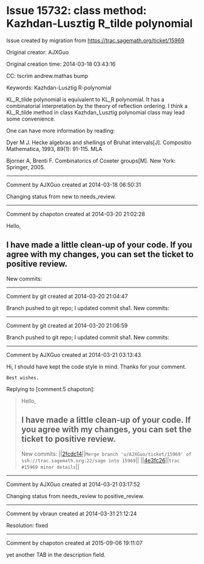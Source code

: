 # Issue 15732: class method: Kazhdan-Lusztig R_tilde polynomial

Issue created by migration from https://trac.sagemath.org/ticket/15969

Original creator: AJXGuo

Original creation time: 2014-03-18 03:43:16

CC:  tscrim andrew.mathas bump

Keywords: Kazhdan-Lusztig R-polynomial

KL_R_tilde polynomial is equivalent to KL_R polynomial. It has a combinatorial interpretation by the theory of reflection ordering. I think a KL_R_tilde method in class Kazhdan_Lusztig polynomial class may lead some convenience.

One can have more information by reading:

Dyer M J. Hecke algebras and shellings of Bruhat intervals[J]. Compositio Mathematica, 1993, 89(1): 91-115.
MLA	

Bjorner A, Brenti F. Combinatorics of Coxeter groups[M]. New York: Springer, 2005.


---

Comment by AJXGuo created at 2014-03-18 06:50:31

Changing status from new to needs_review.


---

Comment by chapoton created at 2014-03-20 21:02:28

Hello,

I have made a little clean-up of your code. If you agree with my changes, you can set the ticket to positive review.
----
New commits:


---

Comment by git created at 2014-03-20 21:04:47

Branch pushed to git repo; I updated commit sha1. New commits:


---

Comment by git created at 2014-03-20 21:06:59

Branch pushed to git repo; I updated commit sha1. New commits:


---

Comment by AJXGuo created at 2014-03-21 03:13:43

Hi,
    I should have kept the code style in mind. Thanks for your comment.
    
    Best wishes. 

Replying to [comment:5 chapoton]:
> Hello,
> 
> I have made a little clean-up of your code. If you agree with my changes, you can set the ticket to positive review.
> ----
> New commits:
> ||[2fcdc14](http://git.sagemath.org/sage.git/commit/?id=2fcdc1419333e568491f001e3b5af62925c8b87c)||`Merge branch 'u/AJXGuo/ticket/15969' of ssh://trac.sagemath.org:22/sage into 15969`||
> ||[4e3fc26](http://git.sagemath.org/sage.git/commit/?id=4e3fc265d6b1c05628101f954d06550be32b9673)||`trac #15969 minor details`||


---

Comment by AJXGuo created at 2014-03-21 03:17:52

Changing status from needs_review to positive_review.


---

Comment by vbraun created at 2014-03-31 21:12:24

Resolution: fixed


---

Comment by chapoton created at 2015-09-06 19:11:07

yet another TAB in the description field.
